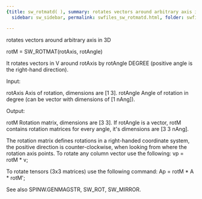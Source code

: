 ```yaml
---
{title: sw_rotmatd( ), summary: rotates vectors around arbitrary axis in 3D, keywords: sample,
  sidebar: sw_sidebar, permalink: swfiles_sw_rotmatd.html, folder: swfiles, mathjax: 'true'}

---
```

rotates vectors around arbitrary axis in 3D
 
rotM = SW_ROTMAT(rotAxis, rotAngle)
 
It rotates vectors in V around rotAxis by rotAngle DEGREE (positive angle
is the right-hand direction).
 
Input:
 
rotAxis   Axis of rotation, dimensions are [1 3].
rotAngle  Angle of rotation in degree (can be vector with dimensions of
          [1 nAng]).
 
Output:
 
rotM      Rotation matrix, dimensions are [3 3]. If rotAngle is a vector,
          rotM contains rotation matrices for every angle, it's
          dimensions are [3 3 nAng].
 
The rotation matrix defines rotations in a right-handed coordinate
system, the positive direction is counter-clockwise, when looking from
where the rotation axis points. To rotate any column vector use the
following:
  vp = rotM * v;
 
To rotate tensors (3x3 matrices) use the following command:
  Ap = rotM * A * rotM';
 
See also SPINW.GENMAGSTR, SW_ROT, SW_MIRROR.
 
